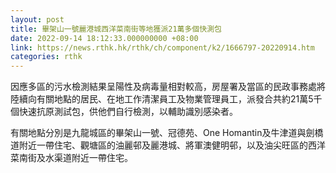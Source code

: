 ```yaml
---
layout: post
title: 畢架山一號麗港城西洋菜南街等地獲派21萬多個快測包
date: 2022-09-14 18:12:33.000000000 +08:00
link: https://news.rthk.hk/rthk/ch/component/k2/1666797-20220914.htm
categories: rthk
---
```


因應多區的污水檢測結果呈陽性及病毒量相對較高，房屋署及當區的民政事務處將陸續向有關地點的居民、在地工作清潔員工及物業管理員工，派發合共約21萬5千個快速抗原測試包，供他們自行檢測，以輔助識別感染者。

有關地點分別是九龍城區的畢架山一號、冠德苑、One Homantin及牛津道與劍橋道附近一帶住宅、觀塘區的油麗邨及麗港城、將軍澳健明邨，以及油尖旺區的西洋菜南街及水渠道附近一帶住宅。
